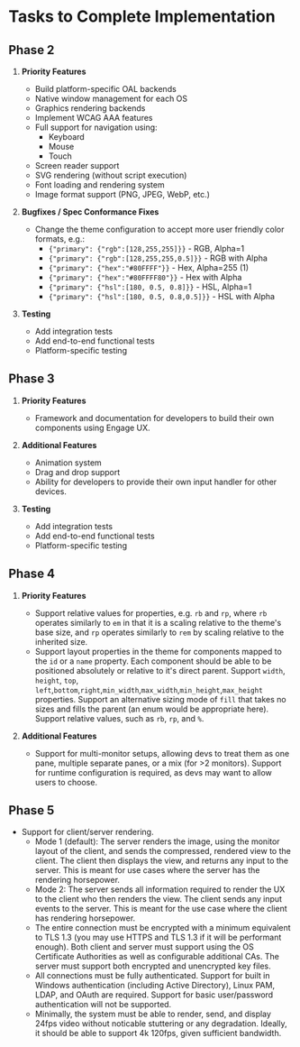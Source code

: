 # Tasks to Complete Implementation

## Phase 2

1. **Priority Features**

    - Build platform-specific OAL backends
    - Native window management for each OS
    - Graphics rendering backends
    - Implement WCAG AAA features
    - Full support for navigation using:
        + Keyboard
        + Mouse
        + Touch
    - Screen reader support
    - SVG rendering (without script execution)
    - Font loading and rendering system
    - Image format support (PNG, JPEG, WebP, etc.)

2. **Bugfixes / Spec Conformance Fixes**

    - Change the theme configuration to accept more user friendly color formats, e.g.:
        + `{"primary": {"rgb":[128,255,255]}}` - RGB, Alpha=1
        + `{"primary": {"rgb":[128,255,255,0.5]}}` - RGB with Alpha
        + `{"primary": {"hex":"#80FFFF"}}` - Hex, Alpha=255 (1)
        + `{"primary": {"hex":"#80FFFF80"}}` - Hex with Alpha
        + `{"primary": {"hsl":[180, 0.5, 0.8]}}` - HSL, Alpha=1
        + `{"primary": {"hsl":[180, 0.5, 0.8,0.5]}}` - HSL with Alpha

3. **Testing**
    - Add integration tests
    - Add end-to-end functional tests
    - Platform-specific testing

## Phase 3

1. **Priority Features**

    - Framework and documentation for developers to build their own components using Engage UX.

2. **Additional Features**

    - Animation system
    - Drag and drop support
    - Ability for developers to provide their own input handler for other devices.

3. **Testing**
    - Add integration tests
    - Add end-to-end functional tests
    - Platform-specific testing

## Phase 4

1. **Priority Features**

    - Support relative values for properties, e.g. `rb` and `rp`, where `rb` operates similarly to `em` in that it is a scaling relative to the theme's base size, and `rp` operates similarly to `rem` by scaling relative to the inherited size.
    - Support layout properties in the theme for components mapped to the `id` or a `name` property. Each component should be able to be positioned absolutely or relative to it's direct parent. Support `width`, `height`, `top`, `left`,`bottom`,`right`,`min_width`,`max_width`,`min_height`,`max_height` properties. Support an alternative sizing mode of `fill` that takes no sizes and fills the parent (an enum would be appropriate here). Support relative values, such as `rb`, `rp`, and `%`.

2. **Additional Features**
    - Support for multi-monitor setups, allowing devs to treat them as one pane, multiple separate panes, or a mix (for >2 monitors). Support for runtime configuration is required, as devs may want to allow users to choose.

## Phase 5

- Support for client/server rendering.
    - Mode 1 (default): The server renders the image, using the monitor layout of the client, and sends the compressed, rendered view to the client. The client then displays the view, and returns any input to the server. This is meant for use cases where the server has the rendering horsepower.
    - Mode 2: The server sends all information required to render the UX to the client who then renders the view. The client sends any input events to the server. This is meant for the use case where the client has rendering horsepower.
    - The entire connection must be encrypted with a minimum equivalent to TLS 1.3 (you may use HTTPS and TLS 1.3 if it will be performant enough). Both client and server must support using the OS Certificate Authorities as well as configurable additional CAs. The server must support both encrypted and unencrypted key files.
    - All connections must be fully authenticated. Support for built in Windows authentication (including Active Directory), Linux PAM, LDAP, and OAuth are required. Support for basic user/password authentication will not be supported.
    - Minimally, the system must be able to render, send, and display 24fps video without noticable stuttering or any degradation. Ideally, it should be able to support 4k 120fps, given sufficient bandwidth.
